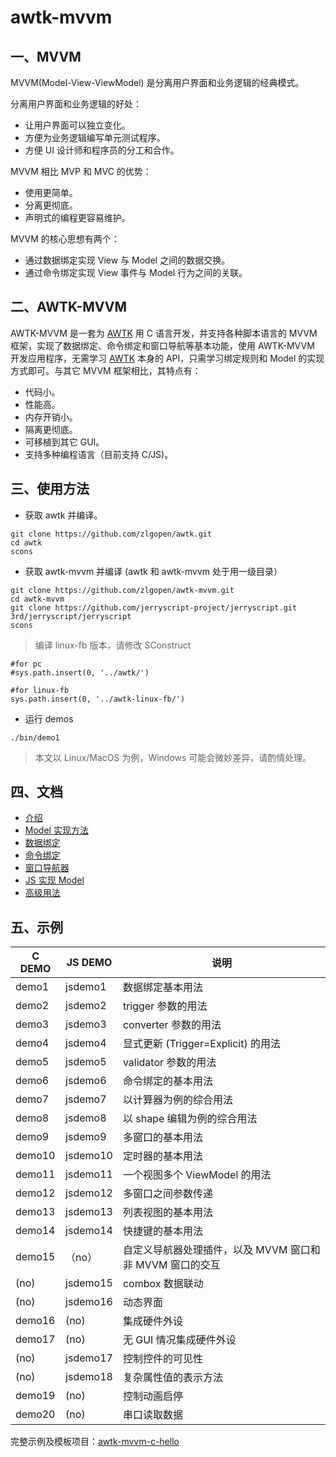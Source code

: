 # awtk-mvvm

## 一、MVVM 
MVVM(Model-View-ViewModel) 是分离用户界面和业务逻辑的经典模式。

分离用户界面和业务逻辑的好处：

  * 让用户界面可以独立变化。
  * 方便为业务逻辑编写单元测试程序。
  * 方便 UI 设计师和程序员的分工和合作。

MVVM 相比 MVP 和 MVC 的优势：

  * 使用更简单。
  * 分离更彻底。
  * 声明式的编程更容易维护。

MVVM 的核心思想有两个：

* 通过数据绑定实现 View 与 Model 之间的数据交换。
* 通过命令绑定实现 View 事件与 Model 行为之间的关联。

## 二、AWTK-MVVM

AWTK-MVVM 是一套为 [AWTK](https://github.com/zlgopen/awtk) 用 C 语言开发，并支持各种脚本语言的 MVVM 框架，实现了数据绑定、命令绑定和窗口导航等基本功能，使用 AWTK-MVVM 开发应用程序，无需学习 [AWTK](https://github.com/zlgopen/awtk) 本身的 API，只需学习绑定规则和 Model 的实现方式即可。与其它 MVVM 框架相比，其特点有：

* 代码小。
* 性能高。
* 内存开销小。
* 隔离更彻底。
* 可移植到其它 GUI。
* 支持多种编程语言（目前支持 C/JS)。

## 三、使用方法

* 获取 awtk 并编译。

```
git clone https://github.com/zlgopen/awtk.git
cd awtk
scons
```

* 获取 awtk-mvvm 并编译 (awtk 和 awtk-mvvm 处于用一级目录）

```
git clone https://github.com/zlgopen/awtk-mvvm.git
cd awtk-mvvm
git clone https://github.com/jerryscript-project/jerryscript.git 3rd/jerryscript/jerryscript
scons
```

> 编译 linux-fb 版本，请修改 SConstruct

```
#for pc
#sys.path.insert(0, '../awtk/')

#for linux-fb
sys.path.insert(0, '../awtk-linux-fb/')
```

* 运行 demos

```
./bin/demo1
```

> 本文以 Linux/MacOS 为例，Windows 可能会微妙差异，请酌情处理。

## 四、文档
* [介绍](docs/8.intro.md)
* [Model 实现方法](docs/9.model.md)
* [数据绑定](docs/10.data_binding.md)
* [命令绑定](docs/11.command_binding.md)
* [窗口导航器](docs/12.navigate.md)
* [JS 实现 Model](docs/13.js_model.md)
* [高级用法](docs/14.advance_usages.md)

## 五、示例

|  C DEMO  | JS DEMO  | 说明 |
| -------- | -------  | --------------------------------- |
| demo1    | jsdemo1  | 数据绑定基本用法                  |
| demo2    | jsdemo2  | trigger 参数的用法                 |
| demo3    | jsdemo3  | converter 参数的用法               |
| demo4    | jsdemo4  | 显式更新 (Trigger=Explicit) 的用法  |
| demo5    | jsdemo5  | validator 参数的用法               |
| demo6    | jsdemo6  | 命令绑定的基本用法                |
| demo7    | jsdemo7  | 以计算器为例的综合用法            |
| demo8    | jsdemo8  | 以 shape 编辑为例的综合用法         |
| demo9    | jsdemo9  | 多窗口的基本用法                     |
| demo10   | jsdemo10 | 定时器的基本用法                     |
| demo11   | jsdemo11 | 一个视图多个 ViewModel 的用法          |
| demo12   | jsdemo12 | 多窗口之间参数传递                   |
| demo13   | jsdemo13 | 列表视图的基本用法                   |
| demo14   | jsdemo14 | 快捷键的基本用法                     |
| demo15   | （no）   | 自定义导航器处理插件，以及 MVVM 窗口和非 MVVM 窗口的交互 |
| (no)     | jsdemo15 | combox 数据联动                     |
| (no)     | jsdemo16 | 动态界面                            |
| demo16   | (no)     | 集成硬件外设                        |
| demo17   | (no)     | 无 GUI 情况集成硬件外设               |
| (no)     | jsdemo17 | 控制控件的可见性                    |
| (no)     | jsdemo18 | 复杂属性值的表示方法                |
| demo19   | (no)     | 控制动画启停                        |
| demo20   | (no)     | 串口读取数据                        |

完整示例及模板项目：[awtk-mvvm-c-hello](https://github.com/zlgopen/awtk-mvvm-c-hello)
